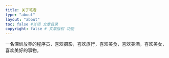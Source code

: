 ```yaml
---
title: 关于笔者
type: "about"
layout: "about"
toc: false #关闭 文章目录
copyright: false # 文章版权 功能
---
```


一名深圳放养的程序员，喜欢摄影，喜欢旅行，喜欢美食，喜欢美酒，喜欢美女，喜欢美好的事物。
